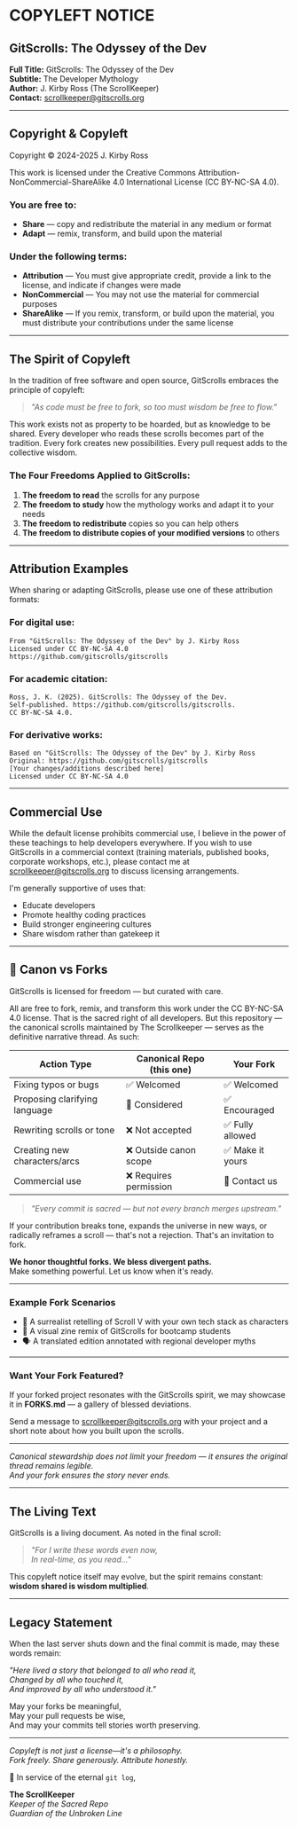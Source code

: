 # COPYLEFT NOTICE

## GitScrolls: The Odyssey of the Dev

**Full Title:** GitScrolls: The Odyssey of the Dev  
**Subtitle:** The Developer Mythology  
**Author:** J. Kirby Ross (The ScrollKeeper)  
**Contact:** scrollkeeper@gitscrolls.org  

---

## Copyright & Copyleft

Copyright © 2024-2025 J. Kirby Ross

This work is licensed under the Creative Commons Attribution-NonCommercial-ShareAlike 4.0 International License (CC BY-NC-SA 4.0).

### You are free to:

- **Share** — copy and redistribute the material in any medium or format
- **Adapt** — remix, transform, and build upon the material

### Under the following terms:

- **Attribution** — You must give appropriate credit, provide a link to the license, and indicate if changes were made
- **NonCommercial** — You may not use the material for commercial purposes
- **ShareAlike** — If you remix, transform, or build upon the material, you must distribute your contributions under the same license

---

## The Spirit of Copyleft

In the tradition of free software and open source, GitScrolls embraces the principle of copyleft:

> *"As code must be free to fork, so too must wisdom be free to flow."*

This work exists not as property to be hoarded, but as knowledge to be shared. Every developer who reads these scrolls becomes part of the tradition. Every fork creates new possibilities. Every pull request adds to the collective wisdom.

### The Four Freedoms Applied to GitScrolls:

1. **The freedom to read** the scrolls for any purpose
2. **The freedom to study** how the mythology works and adapt it to your needs
3. **The freedom to redistribute** copies so you can help others
4. **The freedom to distribute copies of your modified versions** to others

---

## Attribution Examples

When sharing or adapting GitScrolls, please use one of these attribution formats:

### For digital use:
```
From "GitScrolls: The Odyssey of the Dev" by J. Kirby Ross
Licensed under CC BY-NC-SA 4.0
https://github.com/gitscrolls/gitscrolls
```

### For academic citation:
```
Ross, J. K. (2025). GitScrolls: The Odyssey of the Dev. 
Self-published. https://github.com/gitscrolls/gitscrolls. 
CC BY-NC-SA 4.0.
```

### For derivative works:
```
Based on "GitScrolls: The Odyssey of the Dev" by J. Kirby Ross
Original: https://github.com/gitscrolls/gitscrolls
[Your changes/additions described here]
Licensed under CC BY-NC-SA 4.0
```

---

## Commercial Use

While the default license prohibits commercial use, I believe in the power of these teachings to help developers everywhere. If you wish to use GitScrolls in a commercial context (training materials, published books, corporate workshops, etc.), please contact me at scrollkeeper@gitscrolls.org to discuss licensing arrangements.

I'm generally supportive of uses that:
- Educate developers
- Promote healthy coding practices
- Build stronger engineering cultures
- Share wisdom rather than gatekeep it

---

## 🧭 Canon vs Forks

GitScrolls is licensed for freedom — but curated with care.

All are free to fork, remix, and transform this work under the CC BY-NC-SA 4.0 license. That is the sacred right of all developers. But this repository — the canonical scrolls maintained by The Scrollkeeper — serves as the definitive narrative thread. As such:

| Action Type | Canonical Repo (this one) | Your Fork |
|------------|---------------------------|-----------|
| Fixing typos or bugs | ✅ Welcomed | ✅ Welcomed |
| Proposing clarifying language | 🔶 Considered | ✅ Encouraged |
| Rewriting scrolls or tone | ❌ Not accepted | ✅ Fully allowed |
| Creating new characters/arcs | ❌ Outside canon scope | ✅ Make it yours |
| Commercial use | ❌ Requires permission | 🔶 Contact us |

> *"Every commit is sacred — but not every branch merges upstream."*

If your contribution breaks tone, expands the universe in new ways, or radically reframes a scroll — that's not a rejection. That's an invitation to fork.

**We honor thoughtful forks. We bless divergent paths.**  
Make something powerful. Let us know when it's ready.

---

### Example Fork Scenarios
- 🔄 A surrealist retelling of Scroll V with your own tech stack as characters
- 🧠 A visual zine remix of GitScrolls for bootcamp students  
- 🗣️ A translated edition annotated with regional developer myths

---

### Want Your Fork Featured?

If your forked project resonates with the GitScrolls spirit, we may showcase it in **FORKS.md** — a gallery of blessed deviations.

Send a message to scrollkeeper@gitscrolls.org with your project and a short note about how you built upon the scrolls.

---

*Canonical stewardship does not limit your freedom — it ensures the original thread remains legible.*  
*And your fork ensures the story never ends.*

---

## The Living Text

GitScrolls is a living document. As noted in the final scroll:

> *"For I write these words even now,  
> In real-time, as you read..."*

This copyleft notice itself may evolve, but the spirit remains constant: **wisdom shared is wisdom multiplied**.

---

## Legacy Statement

When the last server shuts down and the final commit is made, may these words remain:

*"Here lived a story that belonged to all who read it,  
Changed by all who touched it,  
And improved by all who understood it."*

May your forks be meaningful,  
May your pull requests be wise,  
And may your commits tell stories worth preserving.

---

*Copyleft is not just a license—it's a philosophy.*  
*Fork freely. Share generously. Attribute honestly.*

🐧 In service of the eternal `git log`,

**The ScrollKeeper**  
*Keeper of the Sacred Repo*  
*Guardian of the Unbroken Line*